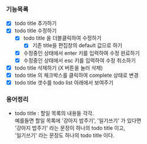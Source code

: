### 기능목록
- [x] todo title 추가하기
- [x] todo title 수정하기
    - [x] todo title 을 더블클릭하여 수정하기
        - [x] 기존 title을 편집창의 default 값으로 하기
    - [x] 수정중인 상태에서 enter 키를 입력하여 수정 완료하기
    - [x] 수정중인 상태에서 esc 키를 입력하여 수정 취소하기
- [x] todo title 삭제하기 (X 버튼을 눌러 삭제)
- [x] todo title 의 체크박스를 클릭하여 complete 상태로 변경
- [x] todo title 갯수를 todo list 아래에서 보여주기

### 용어정리
- todo title : 할일 목록의 내용들 각각.  
  예를들면 할일 목록에 '강아지 밥주기', '일기쓰기' 가 있다면  
  '강아지 밥주기' 라는 문장이 하나의 todo title 이고,  
  '일기쓰기' 라는 문장도 하나의 todo title 이다. 


